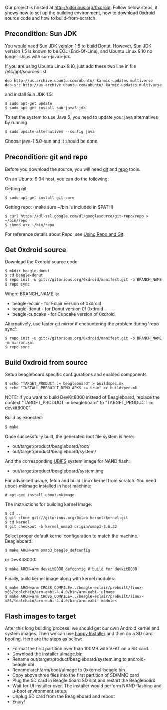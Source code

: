 Our project is hosted at http://gitorious.org/0xdroid. Follow below steps, it shows how to set up the building environment, how to download 0xdroid source code and how to build-from-scratch.

## Precondition: Sun JDK ##

You would need Sun JDK version 1.5 to build Donut.  However, Sun JDK version 1.5 is known to be EOL (End-Of-Line), and Ubuntu Linux 9.10 no longer ships with sun-java5-jdk.

If you are using Ubuntu Linux 9.10, just add these two line in file /etc/apt/sources.list:
```
deb http://us.archive.ubuntu.com/ubuntu/ karmic-updates multiverse
deb-src http://us.archive.ubuntu.com/ubuntu/ karmic-updates multiverse
```
and install Sun JDK 1.5:
```
$ sudo apt-get update
$ sudo apt-get install sun-java5-jdk
```
To set the system to use Java 5, you need to update your java alternatives by running
```
$ sudo update-alternatives --config java
```
Choose java-1.5.0-sun and it should be done.

## Precondition: git and repo ##

Before you download the source, you will need [git](http://git-scm.com/) and [repo](http://source.android.com/download/using-repo) tools.

On an Ubuntu 9.04 host, you can do the following:

Getting git:
```
$ sudo apt-get install git-core
```
Getting repo: (make sure ~/bin is included in $PATH)
```
$ curl https://dl-ssl.google.com/dl/googlesource/git-repo/repo > ~/bin/repo
$ chmod a+x ~/bin/repo
```
For reference details about Repo, see [Using Repo and Git](http://source.android.com/source/).

## Get 0xdroid source ##

Download the 0xdroid source code:
```
$ mkdir beagle-donut
$ cd beagle-donut
$ repo init -u git://gitorious.org/0xdroid/manifest.git -b BRANCH_NAME
$ repo sync
```

Where BRANCH\_NAME is:
  * beagle-eclair - for Eclair version of 0xdroid
  * beagle-donut - for Donut version 0f 0xdroid
  * beagle-cupcake - for Cupcake version of 0xdroid

Alternatively, use faster git mirror if encountering the problem during 'repo sync':
```
$ repo init -u git://gitorious.org/0xdroid/manifest.git -b BRANCH_NAME -m mirror.xml
$ repo sync 
```

## Build 0xdroid from source ##

Setup beagleboard specific configurations and enabled components:
```
$ echo "TARGET_PRODUCT := beagleboard" > buildspec.mk
$ echo "INSTALL_PREBUILT_DEMO_APKS := true" >> buildspec.mk
```

NOTE: If you want to build DevKit8000 instead of Beagleboard, replace the context "TARGET\_PRODUCT := beagleboard" to "TARGET\_PRODUCT := devkit8000".

Build as expected:
```
$ make
```

Once successfully built, the generated root file system is here:
  * out/target/product/beagleboard/root/
  * out/target/product/beagleboard/system/

And the corresponding [UBIFS](http://www.linux-mtd.infradead.org/doc/ubifs.html) system image for NAND flash:
  * out/target/product/beagleboard/system.img

For advanced usage, fetch and build Linux kernel from scratch.  You need uboot-mkimage installed in host machine:
```
# apt-get install uboot-mkimage
```

The instructions for building kernel image:
```
$ cd ..
$ git clone git://gitorious.org/0xlab-kernel/kernel.git
$ cd kernel
$ git checkout -b kernel_omap3 origin/omap3-2.6.32
```
Select proper default kernel configuration to match the machine.
Beagleboard:
```
$ make ARCH=arm omap3_beagle_defconfig
```
or DevKit8000:
```
$ make ARCH=arm devkit8000_defconfig # build for devkit8000
```
Finally, build kernel image along with kernel modules:
```
$ make ARCH=arm CROSS_COMPILE=../beagle-eclair/prebuilt/linux-x86/toolchain/arm-eabi-4.4.0/bin/arm-eabi- uImage
$ make ARCH=arm CROSS_COMPILE=../beagle-eclair/prebuilt/linux-x86/toolchain/arm-eabi-4.4.0/bin/arm-eabi- modules
```

## Flash images to target ##

After this long building process, we should get our own Android kernel and system images. Then we can use [happy Installer](http://www.youtube.com/watch?v=6E8aS6wxZV0) and then do a SD card booting. Here are the steps as below:

  * Format the first partition over than 100MB with VFAT on a SD card.
  * Download the installer [uImage.bin](http://downloads.0xlab.org/installer/)
  * Rename out/target/product/beagleboard/system.img to android-beagle.ubi
  * Rename arch/arm/boot/uImage to 0xkernel-beagle.bin
  * Copy above three files into the first partition of SD/MMC card
  * Plug the SD card in Beagle board SD slot and restart the Beagleboard
  * Wait for UI installer over. The installer would perform NAND flashing and u-boot environment setup.
  * Unplug SD card from the Beagleboard and reboot
  * Enjoy!